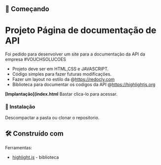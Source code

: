 

## 🚀 Começando

# Projeto Página de documentação de API
Foi pedido para desenvolver um site para a documentação da API da empresa #VOUCHSOLUCOES

* Projeto deve ser em HTML,CSS e JAVASCRIPT.
* Código simples para fazer futuras modificações.
* Fazer um layout no estilo da @https://redocly.com
* Biblioteca para documentar os codigos da API @https://highlightjs.org


 **[Implantação](index.html** Bastar clica-lo para acessar.

### 🔧 Instalação

Descompactar a pasta ou clonar o repositorio.


## 🛠️ Construído com

Ferramentas:

* [highlight.js](https://highlightjs.org) - biblioteca


